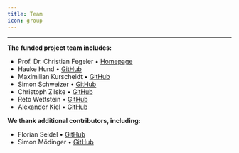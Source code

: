 ```yaml
---
title: Team
icon: group
---
```

---

<B>The funded project team includes:</B>

- Prof. Dr. Christian Fegeler • [Homepage](https://www.hs-heilbronn.de/de/christian.fegeler)
- Hauke Hund • [GitHub](https://github.com/hhund)
- Maximilian Kurscheidt • [GitHub](https://github.com/MadMax93)
- Simon Schweizer • [GitHub](https://github.com/schwzr)
- Christoph Zilske • [GitHub](https://github.com/ZilskeC)
- Reto Wettstein • [GitHub](https://github.com/wetret)
- Alexander Kiel • [GitHub](https://github.com/alexanderkiel)



<B>We thank additional contributors, including:</B>
- Florian Seidel • [GitHub](https://github.com/FloSeidel)
- Simon Mödinger • [GitHub](https://github.com/simonmoedinger)
